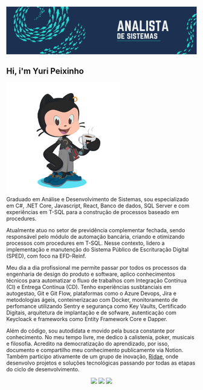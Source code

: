 ![Full Stack Developer](./banner.png)

## Hi, i'm Yuri Peixinho


<div>
  <img align="left" style="margin-right: 200px;" src="./octocat-1736712275650.png" width="300px">
</div>

Graduado em Análise e Desenvolvimento de Sistemas, sou especializado em C#, .NET Core, Javascript, React, Banco de dados, SQL Server e com experiências em T-SQL para a construção de processos baseado em procedures. 

Atualmente atuo no setor de previdência complementar fechada, sendo responsável pelo módulo de automação bancária, criando e otimizando processos com procedures em T-SQL. Nesse contexto, lidero a implementação e manutenção do Sistema Público de Escrituração Digital (SPED), com foco na EFD-Reinf.

Meu dia a dia profissional me permite passar por todos os processos da engenharia de design do produto e software, aplico conhecimentos técnicos para automatizar o fluxo de trabalhos com Integração Contínua (CI) e Entrega Contínua (CD). Tenho experiências susbtanciais em autogestao, Git e Git Flow, plataformas como o Azure Devops, Jira e metodologias ágeis, conteinerizacao com Docker, monitoramento de perfomance utilizando Sentry e segurança como Key Vaults, Certificado Digitais, arquitetura de implantação e de sofware, autenticação com Keycloack e frameworks como Entity Framework Core e Dapper.

Além do código, sou autodidata e movido pela busca constante por conhecimento. No meu tempo livre, me dedico à calistenia, poker, musicais e filosofia. Acredito na democratização do aprendizado, por isso, documento e compartilho meu conhecimento publicamente via Notion. Também participo ativamente de um grupo de inovação, [Ridae](https://github.com/ridae-org), onde desenvolvo projetos e soluções tecnológicas passando por todas as etapas do ciclo de desenvolvimento.


<div align="center">
  <a href="https://www.linkedin.com/in/yuripeixinho" target="_blank"><img src="https://img.shields.io/badge/-LinkedIn-%230077B5?style=for-the-badge&logo=linkedin&logoColor=white" target="_blank"></a>
  <a href="mailto:yuripeixinho03@gmail.com"><img src="https://img.shields.io/badge/-Gmail-%23333?style=for-the-badge&logo=gmail&logoColor=white" target="_blank"></a>
  <a href="https://wa.me/5583988108820" target="_blank"><img src="https://img.shields.io/badge/WhatsApp-25D366?style=for-the-badge&logo=whatsapp&logoColor=white" target="_blank"></a>
</div>
